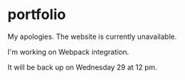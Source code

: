 # portfolio

My apologies. The website is currently unavailable.

I'm working on Webpack integration.

It will be back up on Wednesday 29 at 12 pm.
